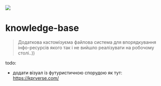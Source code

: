 <a href="https://pin.it/4f4LTU1"><img src="https://i.pinimg.com/564x/cd/8f/e5/cd8fe5601f1ca5be8d3344d97acceffb.jpg"></a>

# knowledge-base

> Додаткова кастомізуєма файлова система для впорядкування інфо-ресурсів якого так і не вийшло реалізувати на робочому столі..))

todo:
+ додати візуал із футуристичною спорудою як тут: https://kprverse.com/
